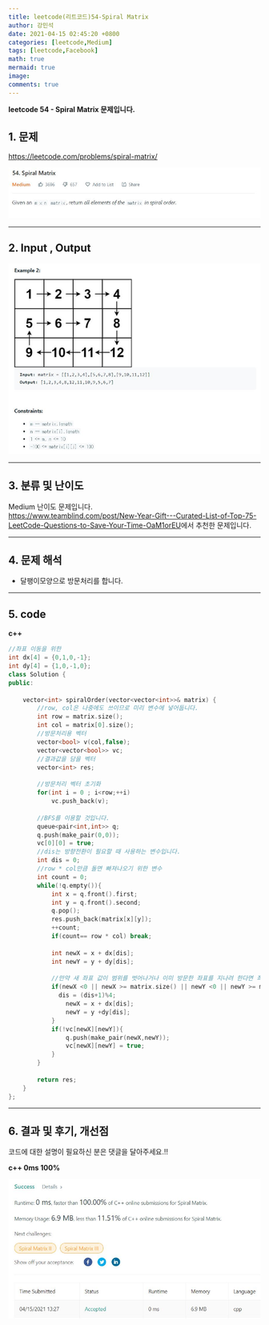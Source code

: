```yaml
---
title: leetcode(리트코드)54-Spiral Matrix
author: 강민석
date: 2021-04-15 02:45:20 +0800
categories: [leetcode,Medium]
tags: [leetcode,Facebook]
math: true
mermaid: true
image: 
comments: true
---
```


**leetcode 54 - Spiral Matrix 문제입니다.**

## 1. 문제
<https://leetcode.com/problems/spiral-matrix/>  

![](/assets/img/sample/leetcode/54/Problem.JPG)

-----  

## 2. Input , Output

![](/assets/img/sample/leetcode/54/input.JPG)  


-----  

## 3. 분류 및 난이도

Medium 난이도 문제입니다.  
<https://www.teamblind.com/post/New-Year-Gift---Curated-List-of-Top-75-LeetCode-Questions-to-Save-Your-Time-OaM1orEU>에서 추천한 문제입니다. 


-----  

## 4. 문제 해석

- 달팽이모양으로 방문처리를 합니다.


-----  

## 5. code


**c++**

```c++
//좌표 이동을 위한
int dx[4] = {0,1,0,-1};
int dy[4] = {1,0,-1,0};
class Solution {
public:
    
    vector<int> spiralOrder(vector<vector<int>>& matrix) {
        //row, col은 나중에도 쓰이므로 미리 변수에 넣어둡니다.
        int row = matrix.size();
        int col = matrix[0].size();
        //방문처리용 벡터
        vector<bool> v(col,false);
        vector<vector<bool>> vc;
        //결과값을 담을 벡터
        vector<int> res;
            
        //방문처리 벡터 초기화
        for(int i = 0 ; i<row;++i)
            vc.push_back(v);

        //BFS를 이용할 것입니다.
        queue<pair<int,int>> q;
        q.push(make_pair(0,0));
        vc[0][0] = true;
        //dis는 방향전환이 필요할 때 사용하는 변수입니다.
        int dis = 0;
        //row * col만큼 돌면 빠져나오기 위한 변수
        int count = 0;
        while(!q.empty()){
            int x = q.front().first;
            int y = q.front().second;
            q.pop();
            res.push_back(matrix[x][y]);
            ++count;
            if(count== row * col) break;
            
            int newX = x + dx[dis];
            int newY = y + dy[dis];
            
            //만약 새 좌표 값이 범위를 벗어나거나 이미 방문한 좌표를 지나려 한다면 좌표를 다시 갱신해줍니다.
            if(newX <0 || newX >= matrix.size() || newY <0 || newY >= matrix[0].size() ||vc[newX][newY]){
              dis = (dis+1)%4;
                newX = x + dx[dis];
                newY = y +dy[dis];
            } 
            if(!vc[newX][newY]){
                q.push(make_pair(newX,newY));
                vc[newX][newY] = true;
            }
        }
        
        return res;
    }
};
```

-----

## 6. 결과 및 후기, 개선점

코드에 대한 설명이 필요하신 분은 댓글을 달아주세요.!!


**c++ 0ms 100%**


![](/assets/img/sample/leetcode/54/result.JPG)  








